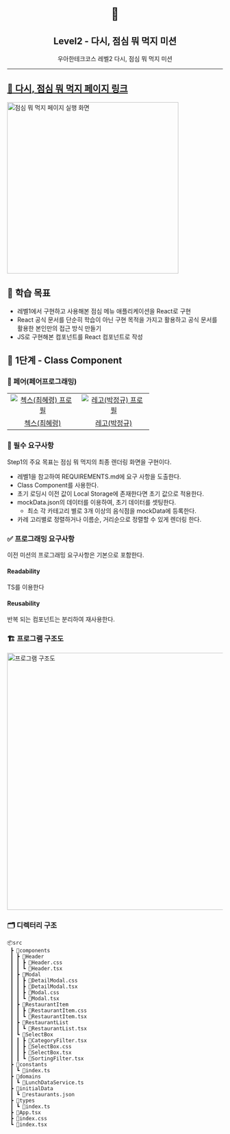<h1 align="middle">🤤</h1>
<h2 align="middle">Level2 - 다시, 점심 뭐 먹지 미션</h2>
<p align="middle">우아한테크코스 레벨2 다시, 점심 뭐 먹지 미션</p>

---

## [🤤 다시, 점심 뭐 먹지 페이지 링크](https://regularpark.github.io/react-lunch/)

<img width="400px" alt="점심 뭐 먹지 페이지 실행 화면" src="https://user-images.githubusercontent.com/24777828/231659514-fd6fc35d-9286-4d65-83a1-a88a4b35d8d0.gif">

## 📍 학습 목표

- 레벨1에서 구현하고 사용해본 점심 메뉴 애플리케이션을 React로 구현
- React 공식 문서를 단순히 학습이 아닌 구현 목적을 가지고 활용하고 공식 문서를 활용한 본인만의 접근 방식 만들기
- JS로 구현해본 컴포넌트를 React 컴포넌트로 작성

## 🚀 1단계 - Class Component

### 🙏 페어(페어프로그래밍)

<table>
  <tr>
    <td align="center" width="150px">
      <a href="https://github.com/HyeryongChoi" target="_blank">
        <img src="https://avatars.githubusercontent.com/u/24777828?v=4" alt="첵스(최혜령) 프로필" />
      </a>
    </td>
    <td align="center" width="150px">
      <a href="https://github.com/regularPark" target="_blank">
        <img src="https://avatars.githubusercontent.com/u/90092440?v=4" alt="레고(박정규) 프로필" />
      </a>
    </td>
  </tr>
  <tr>
    <td align="center">
      <a href="https://github.com/HyeryongChoi" target="_blank">
        첵스(최혜령)
      </a>
    </td>
    <td align="center">
      <a href="https://github.com/regularPark" target="_blank">
        레고(박정규)
      </a>
    </td>
  </tr>
</table>

### 📝 필수 요구사항

Step1의 주요 목표는 점심 뭐 먹지의 최종 렌더링 화면을 구현이다.

- 레벨1을 참고하여 REQUIREMENTS.md에 요구 사항을 도출한다.
- Class Component를 사용한다.
- 초기 로딩시 이전 값이 Local Storage에 존재한다면 초기 값으로 적용한다.
- mockData.json의 데이터를 이용하여, 초기 데이터를 셋팅한다.
  - 최소 각 카테고리 별로 3개 이상의 음식점을 mockData에 등록한다.
- 카레 고리별로 정렬하거나 이름순, 거리순으로 정렬할 수 있게 렌더링 한다.

### ✅ 프로그래밍 요구사항

이전 미션의 프로그래밍 요구사항은 기본으로 포함한다.

#### **Readability**

TS를 이용한다

#### **Reusability**

반복 되는 컴포넌트는 분리하여 재사용한다.

### 🏗 프로그램 구조도

<img width="600px" alt="프로그램 구조도" src="https://user-images.githubusercontent.com/24777828/231660457-e849849f-cc44-4c1d-98d4-4097f031a46a.png">

### 🗂 디렉터리 구조

```
📦src
 ┣ 📂components
 ┃ ┣ 📂Header
 ┃ ┃ ┣ 📜Header.css
 ┃ ┃ ┗ 📜Header.tsx
 ┃ ┣ 📂Modal
 ┃ ┃ ┣ 📜DetailModal.css
 ┃ ┃ ┣ 📜DetailModal.tsx
 ┃ ┃ ┣ 📜Modal.css
 ┃ ┃ ┗ 📜Modal.tsx
 ┃ ┣ 📂RestaurantItem
 ┃ ┃ ┣ 📜RestaurantItem.css
 ┃ ┃ ┗ 📜RestaurantItem.tsx
 ┃ ┣ 📂RestaurantList
 ┃ ┃ ┗ 📜RestaurantList.tsx
 ┃ ┗ 📂SelectBox
 ┃ ┃ ┣ 📜CategoryFilter.tsx
 ┃ ┃ ┣ 📜SelectBox.css
 ┃ ┃ ┣ 📜SelectBox.tsx
 ┃ ┃ ┗ 📜SortingFilter.tsx
 ┣ 📂constants
 ┃ ┗ 📜index.ts
 ┣ 📂domains
 ┃ ┗ 📜LunchDataService.ts
 ┣ 📂initialData
 ┃ ┗ 📜restaurants.json
 ┣ 📂types
 ┃ ┗ 📜index.ts
 ┣ 📜App.tsx
 ┣ 📜index.css
 ┗ 📜index.tsx
```
